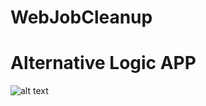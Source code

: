 # WebJobCleanup


# Alternative Logic APP

![alt text](https://raw.githubusercontent.com/Kf-GaryNewport/WebJobLogCleanup/branch/path/to/LogicApp.png)